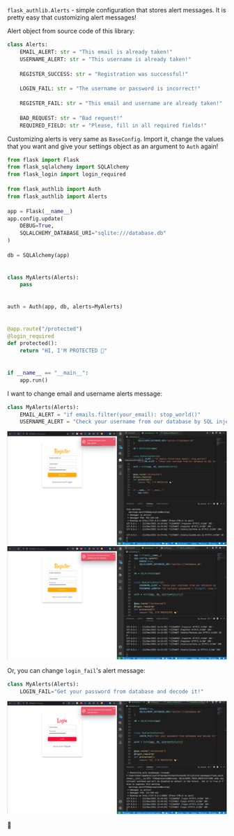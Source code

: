 `flask_authlib.Alerts` - simple configuration that stores alert messages. It is pretty easy that customizing alert messages!

Alert object from source code of this library:

```python
class Alerts:
    EMAIL_ALERT: str = "This email is already taken!"
    USERNAME_ALERT: str = "This username is already taken!"

    REGISTER_SUCCESS: str = "Registration was successful!"

    LOGIN_FAIL: str = "The username or password is incorrect!"

    REGISTER_FAIL: str = "This email and username are already taken!"

    BAD_REQUEST: str = "Bad request!"
    REQUIRED_FIELD: str = "Please, fill in all required fields!"
```

Customizing alerts is very same as `BaseConfig`. Import it, change the values that you want and give your settings object as an argument to `Auth` again!

```python hl_lines="6 17-18 21"
from flask import Flask
from flask_sqlalchemy import SQLAlchemy
from flask_login import login_required

from flask_authlib import Auth
from flask_authlib import Alerts

app = Flask(__name__)
app.config.update(
    DEBUG=True,
    SQLALCHEMY_DATABASE_URI="sqlite:///database.db"
)

db = SQLAlchemy(app)


class MyAlerts(Alerts):
    pass


auth = Auth(app, db, alerts=MyAlerts)


@app.route("/protected")
@login_required
def protected():
    return "HI, I'M PROTECTED 👋"


if __name__ == "__main__":
    app.run()
```

I want to change email and username alerts message:

```python hl_lines="2 3"
class MyAlerts(Alerts):
    EMAIL_ALERT = "if emails.filter(your_email): stop_world()"
    USERNAME_ALERT = "Check your username from our database by SQL injection."
```

![EMAIL_ALERT](../assets/screenshots/22.PNG)
![USERNAME_ALERT](../assets/screenshots/21.PNG)

Or, you can change `login_fail`'s alert message:

```python hl_lines="2"
class MyAlerts(Alerts):
    LOGIN_FAIL="Get your password from database and decode it!"
```

![LOGIN_FAIL](../assets/screenshots/23.PNG)


🎉